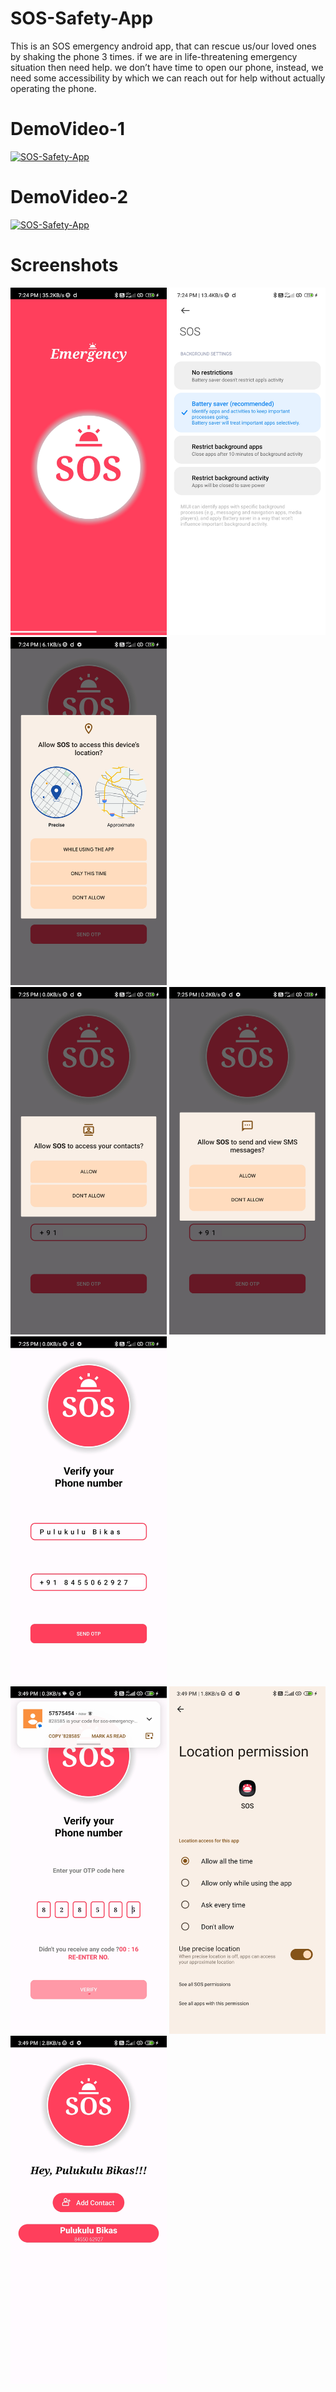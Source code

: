 # SOS-Safety-App
This is an SOS emergency android app, that can rescue us/our loved ones by shaking the phone 3 times. if we are in life-threatening emergency situation then need help. we don’t have time to open our phone, instead, we need some accessibility by which we can reach out for help without actually operating the phone.
# DemoVideo-1
[![SOS-Safety-App](https://img.youtube.com/vi/3EDkhrA3-9I/0.jpg)](https://www.youtube.com/watch?v=3EDkhrA3-9I)
# DemoVideo-2
[![SOS-Safety-App](https://img.youtube.com/vi/3EDkhrA3-9I/0.jpg)](https://www.youtube.com/shorts/02ftI3VudSs)
# Screenshots
<div class="row">
      <img src="https://github.com/Vikash-3000/SOS-Safety-App/blob/main/screenshots/1700650139406.jpg" width="250">
      <img src="https://github.com/Vikash-3000/SOS-Safety-App/blob/main/screenshots/1700650139398.jpg" width="250">     
      <img src="https://github.com/Vikash-3000/SOS-Safety-App/blob/main/screenshots/1700650139388.jpg" width="250">
</div>

<div class="row">
      <img src="https://github.com/Vikash-3000/SOS-Safety-App/blob/main/screenshots/1700650139380.jpg" width="250">
      <img src="https://github.com/Vikash-3000/SOS-Safety-App/blob/main/screenshots/1700650139369.jpg" width="250">
      <img src="https://github.com/Vikash-3000/SOS-Safety-App/blob/main/screenshots/1700650139361.jpg" width="250">
</div>

<div class="row">
      <img src="https://github.com/Vikash-3000/SOS-Safety-App/blob/main/screenshots/1700650139344.jpg" width="250">
      <img src="https://github.com/Vikash-3000/SOS-Safety-App/blob/main/screenshots/1700650139328.jpg" width="250">
      <img src="https://github.com/Vikash-3000/SOS-Safety-App/blob/main/screenshots/1700650139307.jpg" width="250">
</div>
